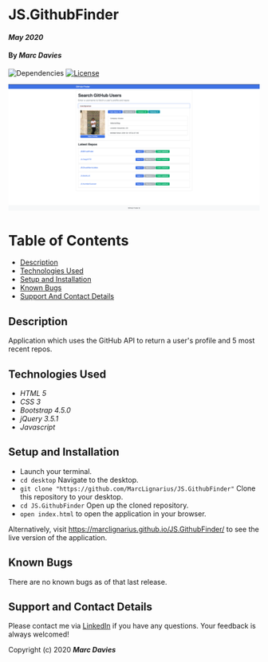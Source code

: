 # JS.GithubFinder

#### _May 2020_

#### By _**Marc Davies**_

![Dependencies](https://img.shields.io/badge/dependencies-up%20to%20date-brightgreen.svg)
[![License](https://img.shields.io/badge/license-MIT-blue.svg)](https://opensource.org/licenses/MIT)

![Image of ss1](img/ss1.png)

# Table of Contents

<!--ts-->

- [Description](#description)
- [Technologies Used](#technologies-used)
- [Setup and Installation](#setup-and-installation)
- [Known Bugs](#known-bugs)
- [Support And Contact Details](#support-and-contact-details)
<!--te-->

## Description

Application which uses the GitHub API to return a user's profile and 5 most recent repos.

## Technologies Used

- _HTML 5_
- _CSS 3_
- _Bootstrap 4.5.0_
- _jQuery 3.5.1_
- _Javascript_

## Setup and Installation

- Launch your terminal.
- `cd desktop` Navigate to the desktop.
- `git clone "https://github.com/MarcLignarius/JS.GithubFinder"` Clone this repository to your desktop.
- `cd JS.GithubFinder` Open up the cloned repository.
- `open index.html` to open the application in your browser.

Alternatively, visit https://marclignarius.github.io/JS.GithubFinder/ to see the live version of the application.

## Known Bugs

There are no known bugs as of that last release.

## Support and Contact Details

Please contact me via <a href="https://www.linkedin.com/in/marcdaviesriot/">LinkedIn</a> if you have any questions. Your feedback is always welcomed!

Copyright (c) 2020 **_Marc Davies_**
